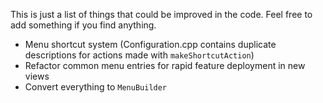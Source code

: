 This is just a list of things that could be improved in the code. Feel free to add something if you find anything.

- Menu shortcut system (Configuration.cpp contains duplicate descriptions for actions made with `makeShortcutAction`)
- Refactor common menu entries for rapid feature deployment in new views
- Convert everything to `MenuBuilder`